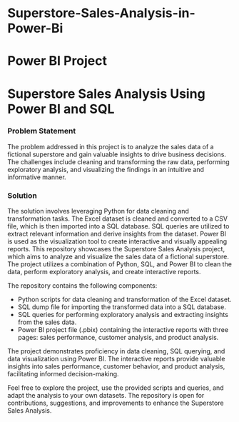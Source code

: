 # Superstore-Sales-Analysis-in-Power-Bi
# Power BI Project
# Superstore Sales Analysis Using Power BI and SQL


### Problem Statement

The problem addressed in this project is to analyze the sales data of a fictional superstore and gain valuable insights to drive business decisions. The challenges include cleaning and transforming the raw data, performing exploratory analysis, and visualizing the findings in an intuitive and informative manner.

### Solution

The solution involves leveraging Python for data cleaning and transformation tasks. The Excel dataset is cleaned and converted to a CSV file, which is then imported into a SQL database. SQL queries are utilized to extract relevant information and derive insights from the dataset. Power BI is used as the visualization tool to create interactive and visually appealing reports.
This repository showcases the Superstore Sales Analysis project, which aims to analyze and visualize the sales data of a fictional superstore. The project utilizes a combination of Python, SQL, and Power BI to clean the data, perform exploratory analysis, and create interactive reports.

The repository contains the following components:

  *  Python scripts for data cleaning and transformation of the Excel dataset.
  * SQL dump file for importing the transformed data into a SQL database.
  * SQL queries for performing exploratory analysis and extracting insights from the sales data.
  *  Power BI project file (.pbix) containing the interactive reports with three pages: sales performance, customer analysis, and product analysis.

The project demonstrates proficiency in data cleaning, SQL querying, and data visualization using Power BI. The interactive reports provide valuable insights into sales performance, customer behavior, and product analysis, facilitating informed decision-making.

Feel free to explore the project, use the provided scripts and queries, and adapt the analysis to your own datasets. The repository is open for contributions, suggestions, and improvements to enhance the Superstore Sales Analysis.
